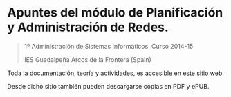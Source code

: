 # Apuntes del módulo de Planificación y Administración de Redes.

>1º Administración de Sistemas Informáticos.
>Curso 2014-15
>
>IES Guadalpeña
>Arcos de la Frontera (Spain)

Toda la documentación, teoría y actividades, es accesible en [este sitio web](http://planificacionadministracionredes.readthedocs.io).

Desde dicho sitio también pueden descargarse copias en PDF y ePUB.
